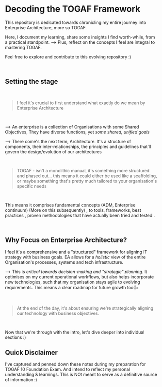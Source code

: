 # Decoding the TOGAF Framework

This repository is dedicated towards chronicling my entire journey into Enterprise Architecture, more so TOGAF. 

Here, I document my learning, share some insights I find worth-while,  from a practical standpoint. 
--> Plus, reflect on the concepts I feel are integral to mastering TOGAF. 

Feel free to explore and contribute to this evolving repository :)

</br>

## Setting the stage

</br>

> I feel it's crucial to first understand what exactly do we mean by Enterprise Architecture

</br>

--> An enterprise is a collection of Organisations with some Shared Objectives, They have diverse functions, yet *some shared, unified goals*

--> There come's the next term, Architecture.  It's a structure of components, their inter-relationships, the principles and guidelines that'll govern the design/evolution of our architectures

</br>

> TOGAF - isn't a monolithic manual, it's something more structured and phased out... this means it could either be used like a scaffolding, or maybe something that's pretty much tailored to your organisation's specific needs

</br>

This means it comprises fundamental concepts (ADM, Enterprise continuum) (More on this subsequently) , to tools, frameworks, best practices , proven methodologies that have actually been tried and tested . 

</br>

## Why Focus on Enterprise Architecture?

I feel it's a comprehensive and a "structured" framework for aligning IT strategy with business goals. EA allows for a *holistic* view of the entire Organisation's processes, systems and tech infrastructure. 

--> This is *critical towards decision-making and "strategic" planning*. It optimises on my current operational workflows, but also helps incorporate new technologies, such that my organisation stays agile to evolving requirements.  This means a clear roadmap for future growth too👍


</br>

> At the end of the day, it's about ensuring we're strategically aligning our technology with business objectives.

</br>


Now that we're through with the intro, let's dive deeper into individual sections :)


## Quick Disclaimer

I've captured and penned down these notes during my preparation for TOGAF 10 Foundation Exam. And intend to reflect my personal understanding & learnings. This is NOt meant to serve as a definitive source of information :)

